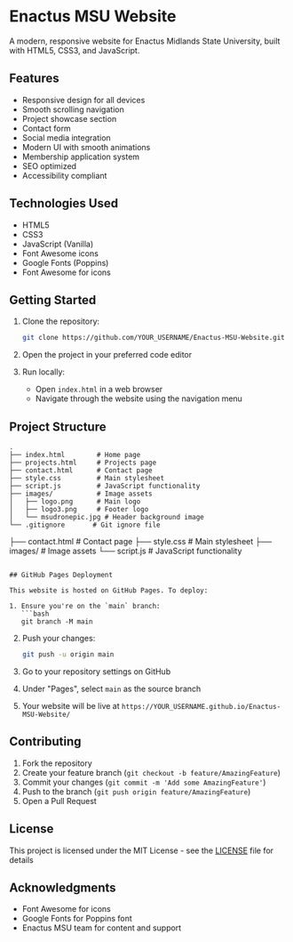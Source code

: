 # Enactus MSU Website

A modern, responsive website for Enactus Midlands State University, built with HTML5, CSS3, and JavaScript.

## Features

- Responsive design for all devices
- Smooth scrolling navigation
- Project showcase section
- Contact form
- Social media integration
- Modern UI with smooth animations
- Membership application system
- SEO optimized
- Accessibility compliant

## Technologies Used

- HTML5
- CSS3
- JavaScript (Vanilla)
- Font Awesome icons
- Google Fonts (Poppins)
- Font Awesome for icons

## Getting Started

1. Clone the repository:
   ```bash
   git clone https://github.com/YOUR_USERNAME/Enactus-MSU-Website.git
   ```

2. Open the project in your preferred code editor

3. Run locally:
   - Open `index.html` in a web browser
   - Navigate through the website using the navigation menu

## Project Structure

```
.
├── index.html        # Home page
├── projects.html     # Projects page
├── contact.html      # Contact page
├── style.css         # Main stylesheet
├── script.js         # JavaScript functionality
├── images/           # Image assets
│   ├── logo.png      # Main logo
│   ├── logo3.png     # Footer logo
│   └── msudronepic.jpg # Header background image
└── .gitignore       # Git ignore file
```
├── contact.html      # Contact page
├── style.css         # Main stylesheet
├── images/           # Image assets
└── script.js         # JavaScript functionality
```

## GitHub Pages Deployment

This website is hosted on GitHub Pages. To deploy:

1. Ensure you're on the `main` branch:
   ```bash
   git branch -M main
   ```

2. Push your changes:
   ```bash
   git push -u origin main
   ```

3. Go to your repository settings on GitHub
4. Under "Pages", select `main` as the source branch
5. Your website will be live at `https://YOUR_USERNAME.github.io/Enactus-MSU-Website/`

## Contributing

1. Fork the repository
2. Create your feature branch (`git checkout -b feature/AmazingFeature`)
3. Commit your changes (`git commit -m 'Add some AmazingFeature'`)
4. Push to the branch (`git push origin feature/AmazingFeature`)
5. Open a Pull Request

## License

This project is licensed under the MIT License - see the [LICENSE](LICENSE) file for details

## Acknowledgments

- Font Awesome for icons
- Google Fonts for Poppins font
- Enactus MSU team for content and support
